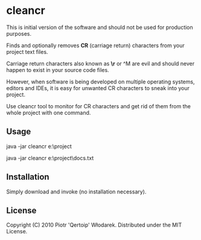 # cleancr

This is initial version of the software and should not be used for production purposes.

Finds and optionally removes __CR__ (carriage return) characters from your project text files.

Carriage return characters also known as __\r__ or ^M are evil and should never happen to exist in your source code files.

However, when software is being developed on multiple operating systems, editors and IDEs, it is easy for unwanted CR characters to sneak into your project.

Use cleancr tool to monitor for CR characters and get rid of them from the whole project with one command.

## Usage

java -jar cleancr e:\project

java -jar cleancr e:\project\docs.txt

## Installation

Simply download and invoke (no installation necessary).

## License

Copyright (C) 2010 Piotr 'Qertoip' Włodarek. Distributed under the MIT License.